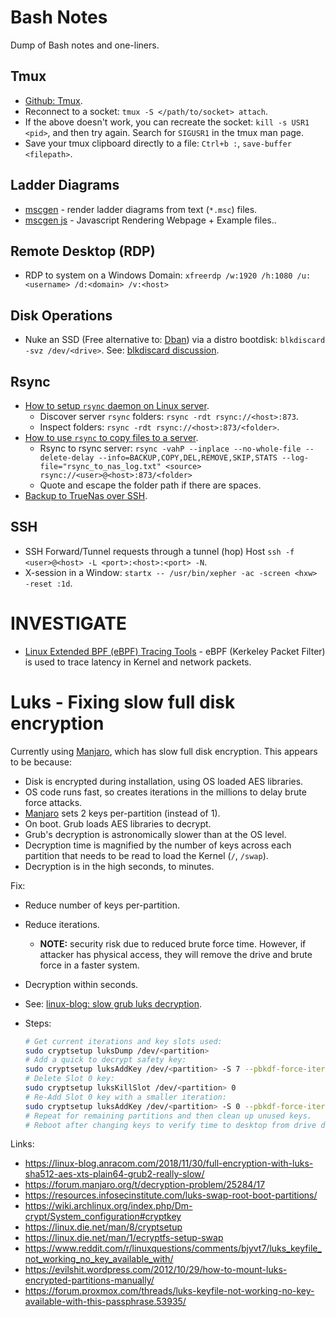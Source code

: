 Bash Notes
==========

Dump of Bash notes and one-liners.


Tmux
----

* [Github: Tmux].
* Reconnect to a socket: `tmux -S </path/to/socket> attach`.
* If the above doesn't work, you can recreate the socket: `kill -s USR1 <pid>`,
  and then try again. Search for `SIGUSR1` in the tmux man page.
* Save your tmux clipboard directly to a file: `Ctrl+b :`, `save-buffer
  <filepath>`.

Ladder Diagrams
---------------

* [mscgen] - render ladder diagrams from text (`*.msc`) files.
* [mscgen js] - Javascript Rendering Webpage + Example files..

Remote Desktop (RDP)
--------------------

* RDP to system on a Windows Domain:
  `xfreerdp /w:1920 /h:1080 /u:<username> /d:<domain> /v:<host>`

Disk Operations
---------------

* Nuke an SSD (Free alternative to: [Dban]) via a distro bootdisk: `blkdiscard
  -svz /dev/<drive>`. See: [blkdiscard discussion].

Rsync
-----

* [How to setup `rsync` daemon on Linux server].
    * Discover server `rsync` folders: `rsync -rdt rsync://<host>:873`.
    * Inspect folders: `rsync -rdt rsync://<host>:873/<folder>`.
* [How to use `rsync` to copy files to a server].
    * Rsync to rsync server: `rsync -vahP --inplace --no-whole-file --delete-delay --info=BACKUP,COPY,DEL,REMOVE,SKIP,STATS --log-file="rsync_to_nas_log.txt" <source> rsync://<user>@<host>:873/<folder>`
    * Quote and escape the folder path if there are spaces.
* [Backup to TrueNas over SSH].

SSH
---

* SSH Forward/Tunnel requests through a tunnel (hop) Host `ssh -f <user>@<host>
  -L <port>:<host>:<port> -N`.
* X-session in a Window: `startx -- /usr/bin/xepher -ac -screen <hxw> -reset :1d`.

INVESTIGATE
===========

* [Linux Extended BPF (eBPF) Tracing Tools] - eBPF (Kerkeley Packet Filter) is
  used to trace latency in Kernel and network packets.

Luks - Fixing slow full disk encryption
=======================================

Currently using [Manjaro], which has slow full disk encryption. This appears to
be because:

* Disk is encrypted during installation, using OS loaded AES libraries.
* OS code runs fast, so creates iterations in the millions to delay brute force
  attacks.
* [Manjaro] sets 2 keys per-partition (instead of 1).
* On boot. Grub loads AES libraries to decrypt.
* Grub's decryption is astronomically slower than at the OS level.
* Decryption time is magnified by the number of keys across each partition that
  needs to be read to load the Kernel (`/`, `/swap`).
* Decryption is in the high seconds, to minutes.

Fix:

* Reduce number of keys per-partition.
* Reduce iterations.
    * **NOTE:** security risk due to reduced brute force time. However, if
      attacker has physical access, they will remove the drive and brute force
      in a faster system.
* Decryption within seconds.
* See: [linux-blog: slow grub luks decryption].
* Steps:

  ```bash
  # Get current iterations and key slots used:
  sudo cryptsetup luksDump /dev/<partition>
  # Add a quick to decrypt safety key:
  sudo cryptsetup luksAddKey /dev/<partition> -S 7 --pbkdf-force-iterations 200000
  # Delete Slot 0 key:
  sudo cryptsetup luksKillSlot /dev/<partition> 0
  # Re-Add Slot 0 key with a smaller iteration:
  sudo cryptsetup luksAddKey /dev/<partition> -S 0 --pbkdf-force-iterations 200000
  # Repeat for remaining partitions and then clean up unused keys.
  # Reboot after changing keys to verify time to desktop from drive decryption.
  ```
Links:

* https://linux-blog.anracom.com/2018/11/30/full-encryption-with-luks-sha512-aes-xts-plain64-grub2-really-slow/
* https://forum.manjaro.org/t/decryption-problem/25284/17
* https://resources.infosecinstitute.com/luks-swap-root-boot-partitions/
* https://wiki.archlinux.org/index.php/Dm-crypt/System_configuration#cryptkey
* https://linux.die.net/man/8/cryptsetup
* https://linux.die.net/man/1/ecryptfs-setup-swap
* https://www.reddit.com/r/linuxquestions/comments/bjyvt7/luks_keyfile_not_working_no_key_available_with/
* https://evilshit.wordpress.com/2012/10/29/how-to-mount-luks-encrypted-partitions-manually/
* https://forum.proxmox.com/threads/luks-keyfile-not-working-no-key-available-with-this-passphrase.53935/


[Github: Tmux]: https://github.com/tmux/tmux

[mscgen]: http://www.mcternan.me.uk/mscgen/
[mscgen js]: https://mscgen.js.org
[Linux Extended BPF (eBPF) Tracing Tools]: http://www.brendangregg.com/ebpf.html
[Manjaro]: https://manjaro.org/get-manjaro/
[linux-blog: slow grub luks decryption]: https://linux-blog.anracom.com/2018/11/30/full-encryption-with-luks-sha512-aes-xts-plain64-grub2-really-slow/
[Dban]: https://dban.org
[blkdiscard discussion]: https://utcc.utoronto.ca/~cks/space/blog/linux/ErasingSSDsWithBlkdiscard?showcomments#comments
[How to setup `rsync` daemon on Linux server]: https://www.atlantic.net/vps-hosting/how-to-setup-rsync-daemon-linux-server/
[How to use `rsync` to copy files to a server]: https://www.atlantic.net/vps-hosting/how-to-use-rsync-copy-sync-files-servers/
[Backup to TrueNas over SSH]: https://www.truenas.com/community/threads/how-to-backup-files-to-truenas-with-rsync.90071/
